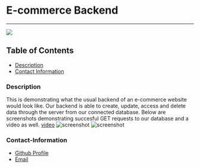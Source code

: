 # E-commerce Backend
----
<a href="https://img.shields.io/badge/License-MIT-brightgreen"><img src="https://img.shields.io/badge/License-MIT-brightgreen"></a>
## Table of Contents
- [Description](#description)
- [Contact Information](#contact-information)

### Description
This is demonstrating what the usual backend of an e-commerce website would look like.
Our backend is able to create, update, access and delete data through the server from our connected database.
Below are screenshots demonstrating succesful GET requests to our database and a video as well.
[video](https://drive.google.com/file/d/1zNdjVKKPKNhYQ9p2dHHCKOZiA85WyxFm/view?usp=sharing)
![screenshot](https://i.imgur.com/GLNcQvf.png)
![screenshot](https://i.imgur.com/6LFyUT8.png)

### Contact-Information
* [Github Profile](https://github.com/andresaponte22)
* [Email](andresaponte.f@gmail.com)
